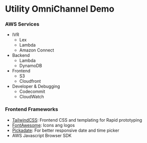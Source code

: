 # Utility OmniChannel Demo


### AWS Services
- IVR
	- Lex
	- Lambda
	- Amazon Connect
- Backend
	- Lambda
	- DynamoDB
- Frontend
	- S3
	- Cloudfront
- Developer & Debugging
	- Codecommit
	- CloudWatch

### Frontend Frameworks
- [TailwindCSS](https://tailwindcss.com/docs/what-is-tailwind/): Frontend CSS and templating for Rapid prototyping
- [FontAwesome](https://fontawesome.com/icons): Icons ang logos
- [Pickadate](http://amsul.ca/pickadate.js/): For better responsive date and time picker
- AWS Javascript Browser SDK
